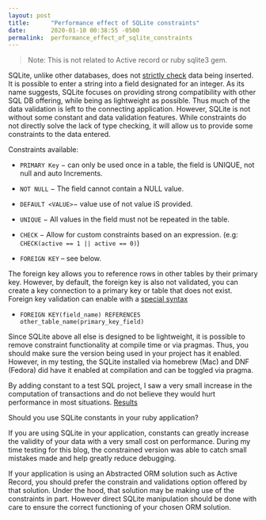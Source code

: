 ```yaml
---
layout: post
title:      "Performance effect of SQLite constraints"
date:       2020-01-10 00:38:55 -0500
permalink:  performance_effect_of_sqlite_constraints
---
```





> Note: This is not related to Active record or ruby sqlite3 gem.

SQLite, unlike other databases, does not [strictly check](https://www.sqlite.org/datatype3.html) data being inserted.  It is possible to enter a string into a field designated for an integer.  As its name suggests, SQLite focuses on providing strong compatibility with other SQL DB offering, while being as lightweight as possible.  Thus much of the data validation is left to the connecting application.  However, SQLite is not without some constant and data validation features.  While constraints do not directly solve the lack of type checking, it will allow us to provide some constraints to the data entered.

Constraints available:
-    `PRIMARY Key` − can only be used once in a table, the field is UNIQUE, not null and auto Increments.

-    `NOT NULL` − The field cannot contain a NULL value.

-    `DEFAULT <VALUE>`− value use of not value iS provided.

-   `UNIQUE` − All values in the field must not be repeated in the table.

-  `CHECK` − Allow for custom constraints based on an expression. (e.g: `CHECK(active == 1 || active == 0)`)

-  `FOREIGN KEY` – see below.

The foreign key allows you to reference rows in other tables by their primary key. However, by default, the foreign key is also not validated, you can create a key connection to a primary key or table that does not exist.  Foreign key validation can enable with a [special syntax](https://www.sqlite.org/foreignkeys.html)

- `FOREIGN KEY(field_name) REFERENCES other_table_name(primary_key_field)`


Since SQLite above all else is designed to be lightweight, it is possible to remove constraint functionality at compile time or via pragmas.  Thus, you should make sure the version being used in your project has it enabled. However, in my testing, the SQLite installed via homebrew (Mac) and DNF (Fedora) did have it enabled at compilation and can be toggled via pragma.

By adding constant to a test SQL project, I saw a very small increase in the computation of transactions and do not believe they would hurt performance in most situations. [Results](https://github.com/Anthonyntilelli/sqlite3-constraint-test/blob/master/tests.md)

Should you use SQLite constants in your ruby application?

If you are using  SQLite in your application, constants can greatly increase the validity of your data with a very small cost on performance.  During my time testing for this blog, the constrained version was able to catch small mistakes made and help greatly reduce debugging.

If your application is using an Abstracted ORM solution such as Active Record, you should prefer the constrain and validations option offered by that solution.  Under the hood, that solution may be making use of the constraints in part. However direct SQLite manipulation should be done with care to ensure the correct functioning of your chosen ORM solution.

